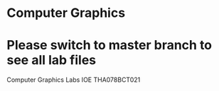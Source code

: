 # Computer Graphics
# Please switch to master branch to see all lab files 
Computer Graphics Labs IOE THA078BCT021
